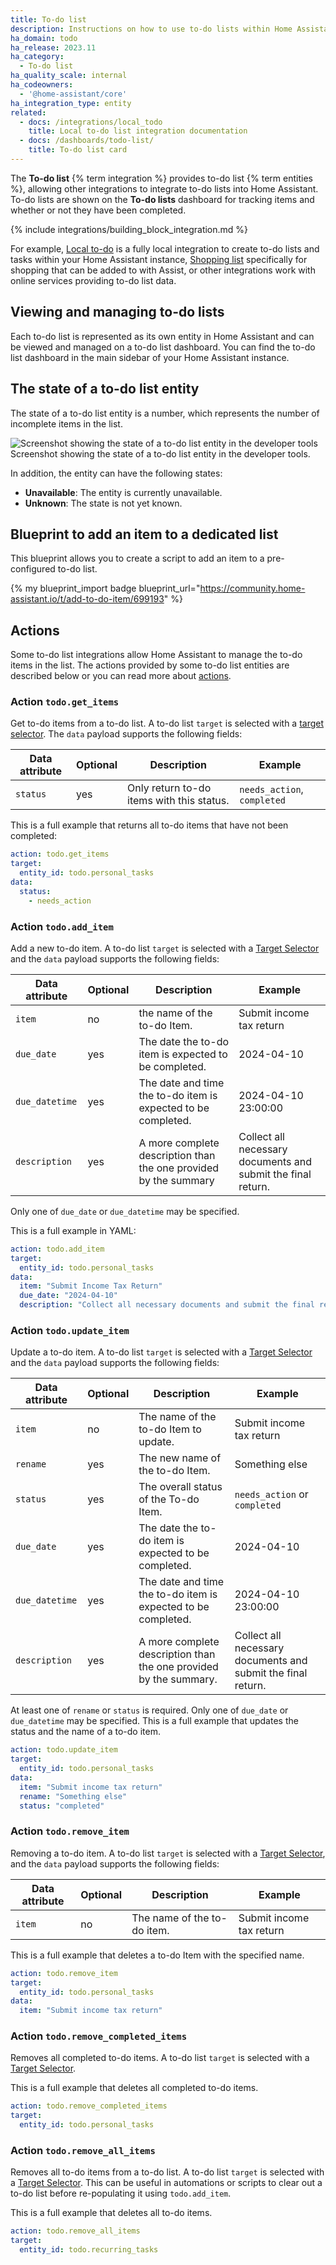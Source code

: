 ```yaml
---
title: To-do list
description: Instructions on how to use to-do lists within Home Assistant.
ha_domain: todo
ha_release: 2023.11
ha_category:
  - To-do list
ha_quality_scale: internal
ha_codeowners:
  - '@home-assistant/core'
ha_integration_type: entity
related:
  - docs: /integrations/local_todo
    title: Local to-do list integration documentation
  - docs: /dashboards/todo-list/
    title: To-do list card
---
```


The **To-do list** {% term integration %} provides to-do list {% term entities %}, allowing other integrations
to integrate to-do lists into Home Assistant. To-do lists are shown on the **To-do lists**
dashboard for tracking items and whether or not they have been completed.

{% include integrations/building_block_integration.md %}

For example, [Local to-do](/integrations/local_todo/) is a fully local integration to create to-do lists and tasks within your Home Assistant instance, [Shopping list](/integrations/shopping_list) specifically for shopping that can be added to with Assist, or other integrations work with online services providing to-do list data.

## Viewing and managing to-do lists

Each to-do list is represented as its own entity in Home Assistant and can be
viewed and managed on a to-do list dashboard. You can find the to-do list dashboard
in the main sidebar of your Home Assistant instance.

## The state of a to-do list entity

The state of a to-do list entity is a number, which represents the number of
incomplete items in the list.

<p class='img'>
<img src='/images/integrations/todo/state_todo.png' alt='Screenshot showing the state of a to-do list entity in the developer tools' />
Screenshot showing the state of a to-do list entity in the developer tools.
</p>

In addition, the entity can have the following states:

- **Unavailable**: The entity is currently unavailable.
- **Unknown**: The state is not yet known.

## Blueprint to add an item to a dedicated list

This blueprint allows you to create a script to add an
item to a pre-configured to-do list.

{% my blueprint_import badge blueprint_url="https://community.home-assistant.io/t/add-to-do-item/699193" %}

## Actions

Some to-do list integrations allow Home Assistant to manage the to-do items in the list. The
actions provided by some to-do list entities are described below or you can read more about [actions](/docs/scripts/perform-actions/).

### Action `todo.get_items`

Get to-do items from a to-do list. A to-do list `target` is selected with a [target selector](/docs/blueprint/selectors/#target-selector). The `data` payload supports the following fields:

| Data attribute | Optional | Description                               | Example                     |
| -------------- | -------- | ----------------------------------------- | --------------------------- |
| `status`       | yes      | Only return to-do items with this status. | `needs_action`, `completed` |

This is a full example that returns all to-do items that have not been completed:

```yaml
action: todo.get_items
target:
  entity_id: todo.personal_tasks
data:
  status:
    - needs_action
```

### Action `todo.add_item`

Add a new to-do item. A to-do list `target` is selected with a [Target Selector](/docs/blueprint/selectors/#target-selector) and the `data` payload supports the following fields:

| Data attribute | Optional | Description                                                      | Example                                                      |
| -------------- | -------- | ---------------------------------------------------------------- | ------------------------------------------------------------ |
| `item`         | no       | the name of the to-do Item.                                      | Submit income tax return                                     |
| `due_date`     | yes      | The date the to-do item is expected to be completed.             | 2024-04-10                                                   |
| `due_datetime` | yes      | The date and time the to-do item is expected to be completed.    | 2024-04-10 23:00:00                                          |
| `description`  | yes      | A more complete description than the one provided by the summary | Collect all necessary documents and submit the final return. |

Only one of `due_date` or `due_datetime` may be specified.

This is a full example in YAML:

```yaml
action: todo.add_item
target:
  entity_id: todo.personal_tasks
data:
  item: "Submit Income Tax Return"
  due_date: "2024-04-10"
  description: "Collect all necessary documents and submit the final return."
```

### Action `todo.update_item`

Update a to-do item. A to-do list `target` is selected with a [Target Selector](/docs/blueprint/selectors/#target-selector) and the `data` payload supports the following fields:

| Data attribute | Optional | Description                                                       | Example                                                      |
| -------------- | -------- | ----------------------------------------------------------------- | ------------------------------------------------------------ |
| `item`         | no       | The name of the to-do Item to update.                             | Submit income tax return                                     |
| `rename`       | yes      | The new name of the to-do Item.                                   | Something else                                               |
| `status`       | yes      | The overall status of the To-do Item.                             | `needs_action` or `completed`                                |
| `due_date`     | yes      | The date the to-do item is expected to be completed.              | 2024-04-10                                                   |
| `due_datetime` | yes      | The date and time the to-do item is expected to be completed.     | 2024-04-10 23:00:00                                          |
| `description`  | yes      | A more complete description than the one provided by the summary. | Collect all necessary documents and submit the final return. |

At least one of `rename` or `status` is required. Only one of `due_date` or `due_datetime` may be specified. This is a full example that updates the status and the name of a to-do item.

```yaml
action: todo.update_item
target:
  entity_id: todo.personal_tasks
data:
  item: "Submit income tax return"
  rename: "Something else"
  status: "completed"
```

### Action `todo.remove_item`

Removing a to-do item. A to-do list `target` is selected with a [Target Selector](/docs/blueprint/selectors/#target-selector), and the `data` payload supports the following fields:

| Data attribute | Optional | Description                 | Example                  |
| -------------- | -------- | --------------------------- | ------------------------ |
| `item`         | no       | The name of the to-do item. | Submit income tax return |

This is a full example that deletes a to-do Item with the specified name.

```yaml
action: todo.remove_item
target:
  entity_id: todo.personal_tasks
data:
  item: "Submit income tax return"
```

### Action `todo.remove_completed_items`

Removes all completed to-do items. A to-do list `target` is selected with a [Target Selector](/docs/blueprint/selectors/#target-selector).

This is a full example that deletes all completed to-do items.

```yaml
action: todo.remove_completed_items
target:
  entity_id: todo.personal_tasks
```

### Action `todo.remove_all_items`

Removes all to-do items from a to-do list. A to-do list `target` is selected with a [Target Selector](/docs/blueprint/selectors/#target-selector).
This can be useful in automations or scripts to clear out a to-do list before re-populating it using `todo.add_item`.

This is a full example that deletes all to-do items.

```yaml
action: todo.remove_all_items
target:
  entity_id: todo.recurring_tasks
```

